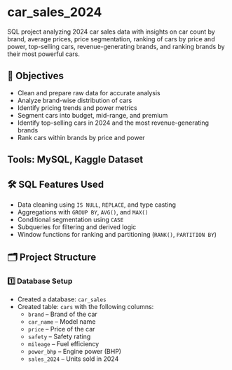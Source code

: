 # car_sales_2024
SQL project analyzing 2024 car sales data with insights on car count by brand, average prices, price segmentation, ranking of cars by price and power, top-selling cars, revenue-generating brands, and ranking brands by their most powerful cars.

## 📌 Objectives

- Clean and prepare raw data for accurate analysis  
- Analyze brand-wise distribution of cars  
- Identify pricing trends and power metrics  
- Segment cars into budget, mid-range, and premium  
- Identify top-selling cars in 2024 and the most revenue-generating brands  
- Rank cars within brands by price and power  


## Tools: MySQL, Kaggle Dataset

## 🛠️ SQL Features Used

- Data cleaning using `IS NULL`, `REPLACE`, and type casting  
- Aggregations with `GROUP BY`, `AVG()`, and `MAX()`  
- Conditional segmentation using `CASE`  
- Subqueries for filtering and derived logic  
- Window functions for ranking and partitioning (`RANK()`, `PARTITION BY`)  


## 🗂️ Project Structure

### 1️⃣ Database Setup

- Created a database: `car_sales`  
- Created table: `cars` with the following columns:
  - `brand` – Brand of the car  
  - `car_name` – Model name  
  - `price` – Price of the car  
  - `safety` – Safety rating  
  - `mileage` – Fuel efficiency  
  - `power_bhp` – Engine power (BHP)  
  - `sales_2024` – Units sold in 2024  





